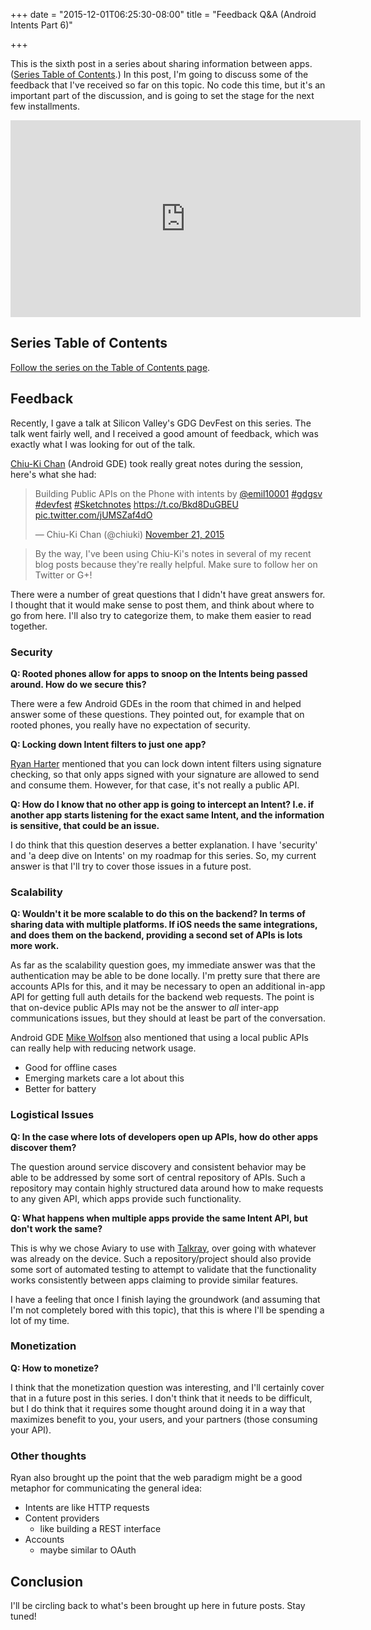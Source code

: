 +++
date = "2015-12-01T06:25:30-08:00"
title = "Feedback Q&A (Android Intents Part 6)"

+++

This is the sixth post in a series about sharing information between apps. ([Series Table of Contents](/android/intents/toc).) In this post, I'm going to discuss some of the feedback that I've received so far on this topic. No code this time, but it's an important part of the discussion, and is going to set the stage for the next few installments.

<iframe width="560" height="315" src="https://www.youtube.com/embed/5zEHB4KhhEY" frameborder="0" allowfullscreen></iframe>

## Series Table of Contents

[Follow the series on the Table of Contents page](/android/intents/toc).

## Feedback

Recently, I gave a talk at Silicon Valley's GDG DevFest on this series. The talk went fairly well, and I received a good amount of feedback, which was exactly what I was looking for out of the talk.

[Chiu-Ki Chan](https://twitter.com/chiuki) (Android GDE) took really great notes during the session, here's what she had:

<blockquote class="twitter-tweet" lang="en"><p lang="en" dir="ltr">Building Public APIs on the Phone with intents by <a href="https://twitter.com/emil10001">@emil10001</a> <a href="https://twitter.com/hashtag/gdgsv?src=hash">#gdgsv</a> <a href="https://twitter.com/hashtag/devfest?src=hash">#devfest</a> <a href="https://twitter.com/hashtag/Sketchnotes?src=hash">#Sketchnotes</a> <a href="https://t.co/Bkd8DuGBEU">https://t.co/Bkd8DuGBEU</a> <a href="https://t.co/jUMSZaf4dO">pic.twitter.com/jUMSZaf4dO</a></p>&mdash; Chiu-Ki Chan (@chiuki) <a href="https://twitter.com/chiuki/status/668123096952344576">November 21, 2015</a></blockquote>
<script async src="//platform.twitter.com/widgets.js" charset="utf-8"></script>

> By the way, I've been using Chiu-Ki's notes in several of my recent blog posts because they're really helpful. Make sure to follow her on Twitter or G+!

There were a number of great questions that I didn't have great answers for. I thought that it would make sense to post them, and think about where to go from here. I'll also try to categorize them, to make them easier to read together.

### Security

**Q: Rooted phones allow for apps to snoop on the Intents being passed around. How do we secure this?**

There were a few Android GDEs in the room that chimed in and helped answer some of these questions. They pointed out, for example that on rooted phones, you really have no expectation of security.

**Q: Locking down Intent filters to just one app?**

[Ryan Harter](http://ryanharter.com/) mentioned that you can lock down intent filters using signature checking, so that only apps signed with your signature are allowed to send and consume them. However, for that case, it's not really a public API.

**Q: How do I know that no other app is going to intercept an Intent? I.e. if another app starts listening for the exact same Intent, and the information is sensitive, that could be an issue.**

I do think that this question deserves a better explanation. I have 'security' and 'a deep dive on Intents' on my roadmap for this series. So, my current answer is that I'll try to cover those issues in a future post.

### Scalability

**Q: Wouldn't it be more scalable to do this on the backend? In terms of sharing data with multiple platforms. If iOS needs the same integrations, and does them on the backend, providing a second set of APIs is lots more work.**

As far as the scalability question goes, my immediate answer was that the authentication may be able to be done locally. I'm pretty sure that there are accounts APIs for this, and it may be necessary to open an additional in-app API for getting full auth details for the backend web requests. The point is that on-device public APIs may not be the answer to *all* inter-app communications issues, but they should at least be part of the conversation.

Android GDE [Mike Wolfson](https://plus.google.com/+MichaelWolfson) also mentioned that using a local public APIs can really help with reducing network usage.

* Good for offline cases
* Emerging markets care a lot about this
* Better for battery

### Logistical Issues

**Q: In the case where lots of developers open up APIs, how do other apps discover them?**

The question around service discovery and consistent behavior may be able to be addressed by some sort of central repository of APIs. Such a repository may contain highly structured data around how to make requests to any given API, which apps provide such functionality.

**Q: What happens when multiple apps provide the same Intent API, but don't work the same?**

This is why we chose Aviary to use with [Talkray](http://talkray.com), over going with whatever was already on the device. Such a repository/project should also provide some sort of automated testing to attempt to validate that the functionality works consistently between apps claiming to provide similar features.

I have a feeling that once I finish laying the groundwork (and assuming that I'm not completely bored with this topic), that this is where I'll be spending a lot of my time.

### Monetization

**Q: How to monetize?**

I think that the monetization question was interesting, and I'll certainly cover that in a future post in this series. I don't think that it needs to be difficult, but I do think that it requires some thought around doing it in a way that maximizes benefit to you, your users, and your partners (those consuming your API).

### Other thoughts

Ryan also brought up the point that the web paradigm might be a good metaphor for communicating the general idea:

* Intents are like HTTP requests
* Content providers
  * like building a REST interface
* Accounts
  * maybe similar to OAuth

## Conclusion

I'll be circling back to what's been brought up here in future posts. Stay tuned!
